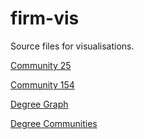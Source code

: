 # firm-vis
Source files for visualisations. 


[Community 25](https://rawcdn.githack.com/AlejandroBeltranA/firm-vis/43be8d95139001f55edfb3d2aba46a3f042e552c/community_25_spec.html)


[Community 154](https://rawcdn.githack.com/AlejandroBeltranA/firm-vis/6228d8b60748526fc4460c2036b5f627b150df70/community_154_pred.html)

[Degree Graph](https://rawcdn.githack.com/AlejandroBeltranA/firm-vis/3ca93140172e5b608d7f7c2732451dbebba5b419/degree_graph.html)

[Degree Communities](https://rawcdn.githack.com/AlejandroBeltranA/firm-vis/3ca93140172e5b608d7f7c2732451dbebba5b419/fringe_communities.html)

